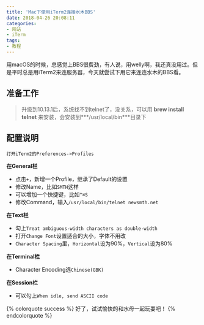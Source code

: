 ```yaml
---
title: 'Mac下使用iTerm2连接水木BBS'
date: 2018-04-26 20:08:11
categories:
- 网站
- iTerm
tags:
- 教程
---
```

用macOS的时候，总感觉上BBS很费劲，有人说，用welly啊，我还真没用过。但是平时总是用iTerm2来连服务器，今天就尝试下用它来连连水木的BBS看。

<!--more-->

## 准备工作
> 升级到10.13.1后，系统找不到telnet了，没关系，可以用
**brew install telnet**
来安装，会安装到***/usr/local/bin***目录下


## 配置说明
    打开iTerm2的Preferences->Profiles
**在General栏**
- 点击`+`，新增一个Profile，继承了Default的设置
- 修改Name，比如`SMTH`这样
- 可以增加一个快捷键，比如`^⌘S`
- 修改Command，输入`/usr/local/bin/telnet newsmth.net`

**在Text栏**
- 勾上`Treat ambiguous-width characters as double-width`
- 打开`Change Font`设置适合的大小，字体不用改
- `Character Spacing`里，`Horizontal`设为90%，`Vertical`设为80%

**在Terminal栏**
- Character Encoding选`Chinese(GBK)`

**在Session栏**
- 可以勾上`When idle, send ASCII code`

{% colorquote success %}
好了，试试愉快的和水母一起玩耍吧！
{% endcolorquote %}